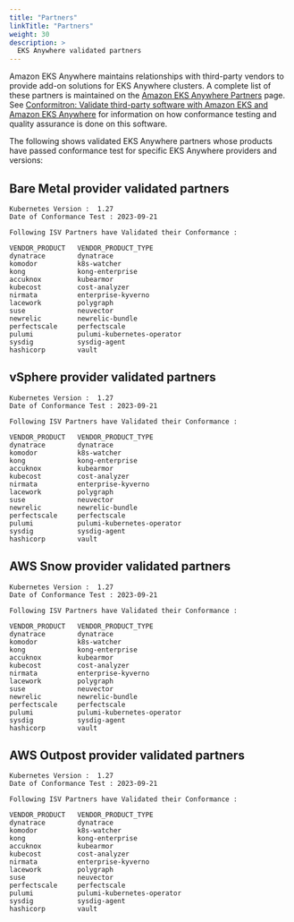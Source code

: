 ```yaml
---
title: "Partners"
linkTitle: "Partners"
weight: 30
description: >
  EKS Anywhere validated partners
---
```


Amazon EKS Anywhere maintains relationships with third-party vendors to provide add-on solutions for EKS Anywhere clusters.
A complete list of these partners is maintained on the [Amazon EKS Anywhere Partners](https://aws.amazon.com/eks/eks-anywhere/partners/) page.
See [Conformitron: Validate third-party software with Amazon EKS and Amazon EKS Anywhere](https://aws.amazon.com/blogs/containers/conformitron-validate-third-party-software-with-amazon-eks-and-amazon-eks-anywhere/) for information on how conformance testing and quality assurance is done on this software.

The following shows validated EKS Anywhere partners whose products have passed conformance test for specific EKS Anywhere providers and versions:

## Bare Metal provider validated partners

```
Kubernetes Version :  1.27 
Date of Conformance Test : 2023-09-21
 
Following ISV Partners have Validated their Conformance : 
 
VENDOR_PRODUCT   VENDOR_PRODUCT_TYPE
dynatrace        dynatrace
komodor          k8s-watcher
kong             kong-enterprise
accuknox         kubearmor
kubecost         cost-analyzer
nirmata          enterprise-kyverno
lacework         polygraph
suse             neuvector
newrelic         newrelic-bundle
perfectscale     perfectscale
pulumi           pulumi-kubernetes-operator
sysdig           sysdig-agent
hashicorp        vault
```

## vSphere provider validated partners

```
Kubernetes Version :  1.27 
Date of Conformance Test : 2023-09-21
 
Following ISV Partners have Validated their Conformance : 
 
VENDOR_PRODUCT   VENDOR_PRODUCT_TYPE
dynatrace        dynatrace
komodor          k8s-watcher
kong             kong-enterprise
accuknox         kubearmor
kubecost         cost-analyzer
nirmata          enterprise-kyverno
lacework         polygraph
suse             neuvector
newrelic         newrelic-bundle
perfectscale     perfectscale
pulumi           pulumi-kubernetes-operator
sysdig           sysdig-agent
hashicorp        vault
```

## AWS Snow provider validated partners

```
Kubernetes Version :  1.27 
Date of Conformance Test : 2023-09-21
 
Following ISV Partners have Validated their Conformance : 
 
VENDOR_PRODUCT   VENDOR_PRODUCT_TYPE
dynatrace        dynatrace
komodor          k8s-watcher
kong             kong-enterprise
accuknox         kubearmor
kubecost         cost-analyzer
nirmata          enterprise-kyverno
lacework         polygraph
suse             neuvector
newrelic         newrelic-bundle
perfectscale     perfectscale
pulumi           pulumi-kubernetes-operator
sysdig           sysdig-agent
hashicorp        vault
```
## AWS Outpost provider validated partners
```
Kubernetes Version :  1.27 
Date of Conformance Test : 2023-09-21
 
Following ISV Partners have Validated their Conformance : 
 
VENDOR_PRODUCT   VENDOR_PRODUCT_TYPE
dynatrace        dynatrace
komodor          k8s-watcher
kong             kong-enterprise
accuknox         kubearmor
kubecost         cost-analyzer
nirmata          enterprise-kyverno
lacework         polygraph
suse             neuvector
perfectscale     perfectscale
pulumi           pulumi-kubernetes-operator
sysdig           sysdig-agent
hashicorp        vault
```
